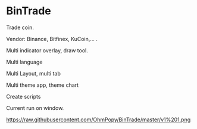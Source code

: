 # BinTrade
Trade coin. 

Vendor: Binance, Bitfinex, KuCoin,... . 

Multi indicator overlay, draw tool.

Multi language

Multi Layout, multi tab

Multi theme app, theme chart

Create scripts

Current run on window.


https://raw.githubusercontent.com/OhmPopy/BinTrade/master/v1%201.png
